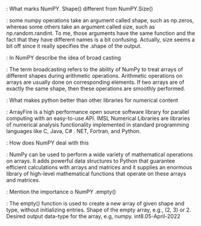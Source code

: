 : What marks NumPY. Shape() different from NumPY.Size()

: some numpy operations take an argument called shape, such as np.zeros, whereas some others take an argument called size, such as np.random.randint. To me, those arguments have the same function and the fact that they have different names is a bit confusing. Actually, size seems a bit off since it really specifies the .shape of the output.

: In NumPY describe the idea  of broad casting

: The term broadcasting refers to the ability of NumPy to treat arrays of different shapes during arithmetic operations. Arithmetic operations on arrays are usually done on corresponding elements. If two arrays are of exactly the same shape, then these operations are smoothly performed.

: What makes python better  than other libraries for numerical content

: ArrayFire is a high performance open source software library for parallel computing with an easy-to-use API. IMSL Numerical Libraries are libraries of numerical analysis functionality implemented in standard programming languages like C, Java, C# . NET, Fortran, and Python.

: How does NumPY deal with  this

: NumPy can be used to perform a wide variety of mathematical operations on arrays. It adds powerful data structures to Python that guarantee efficient calculations with arrays and matrices and it supplies an enormous library of high-level mathematical functions that operate on these arrays and matrices.

: Mention the importance o NumPY .empty()

: The empty() function is used to create a new array of given shape and type, without initializing entries. Shape of the empty array, e.g., (2, 3) or 2. Desired output data-type for the array, e.g, numpy. int8.05-April-2022
